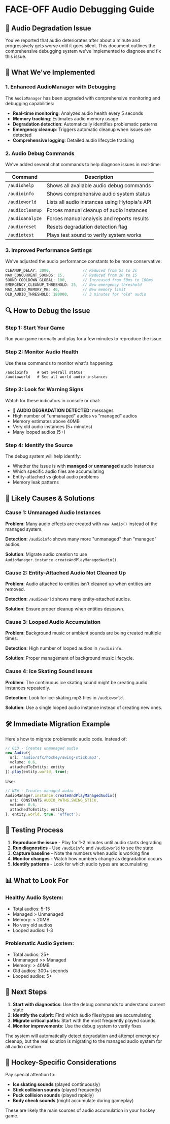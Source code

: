 # FACE-OFF Audio Debugging Guide

## 🚨 Audio Degradation Issue

You've reported that audio deteriorates after about a minute and progressively gets worse until it goes silent. This document outlines the comprehensive debugging system we've implemented to diagnose and fix this issue.

## 🔧 What We've Implemented

### 1. Enhanced AudioManager with Debugging

The `AudioManager` has been upgraded with comprehensive monitoring and debugging capabilities:

- **Real-time monitoring**: Analyzes audio health every 5 seconds
- **Memory tracking**: Estimates audio memory usage
- **Degradation detection**: Automatically identifies problematic patterns
- **Emergency cleanup**: Triggers automatic cleanup when issues are detected
- **Comprehensive logging**: Detailed audio lifecycle tracking

### 2. Audio Debug Commands

We've added several chat commands to help diagnose issues in real-time:

| Command | Description |
|---------|-------------|
| `/audiohelp` | Shows all available audio debug commands |
| `/audioinfo` | Shows comprehensive audio system status |
| `/audioworld` | Lists all audio instances using Hytopia's API |
| `/audiocleanup` | Forces manual cleanup of audio instances |
| `/audioanalyze` | Forces manual analysis and reports results |
| `/audioreset` | Resets degradation detection flag |
| `/audiotest` | Plays test sound to verify system works |

### 3. Improved Performance Settings

We've adjusted the audio performance constants to be more conservative:

```typescript
CLEANUP_DELAY: 3000,              // Reduced from 5s to 3s
MAX_CONCURRENT_SOUNDS: 15,        // Reduced from 20 to 15
SOUND_COOLDOWN_GLOBAL: 100,       // Increased from 50ms to 100ms
EMERGENCY_CLEANUP_THRESHOLD: 25,  // New emergency threshold
MAX_AUDIO_MEMORY_MB: 40,          // New memory limit
OLD_AUDIO_THRESHOLD: 180000,      // 3 minutes for "old" audio
```

## 🔍 How to Debug the Issue

### Step 1: Start Your Game
Run your game normally and play for a few minutes to reproduce the issue.

### Step 2: Monitor Audio Health
Use these commands to monitor what's happening:

```
/audioinfo    # Get overall status
/audioworld   # See all world audio instances
```

### Step 3: Look for Warning Signs
Watch for these indicators in console or chat:

- **🚨 AUDIO DEGRADATION DETECTED:** messages
- High number of "unmanaged" audios vs "managed" audios
- Memory estimates above 40MB
- Very old audio instances (5+ minutes)
- Many looped audios (5+)

### Step 4: Identify the Source
The debug system will help identify:

- Whether the issue is with **managed** or **unmanaged** audio instances
- Which specific audio files are accumulating
- Entity-attached vs global audio problems
- Memory leak patterns

## 🎯 Likely Causes & Solutions

### Cause 1: Unmanaged Audio Instances
**Problem**: Many audio effects are created with `new Audio()` instead of the managed system.

**Detection**: `/audioinfo` shows many more "unmanaged" than "managed" audios.

**Solution**: Migrate audio creation to use `AudioManager.instance.createAndPlayManagedAudio()`.

### Cause 2: Entity-Attached Audio Not Cleaned Up
**Problem**: Audio attached to entities isn't cleaned up when entities are removed.

**Detection**: `/audioworld` shows many entity-attached audios.

**Solution**: Ensure proper cleanup when entities despawn.

### Cause 3: Looped Audio Accumulation
**Problem**: Background music or ambient sounds are being created multiple times.

**Detection**: High number of looped audios in `/audioinfo`.

**Solution**: Proper management of background music lifecycle.

### Cause 4: Ice Skating Sound Issues
**Problem**: The continuous ice skating sound might be creating audio instances repeatedly.

**Detection**: Look for ice-skating.mp3 files in `/audioworld`.

**Solution**: Use a single looped audio instance instead of creating new ones.

## 🛠️ Immediate Migration Example

Here's how to migrate problematic audio code. Instead of:

```typescript
// OLD - Creates unmanaged audio
new Audio({ 
  uri: 'audio/sfx/hockey/swing-stick.mp3', 
  volume: 0.6, 
  attachedToEntity: entity 
}).play(entity.world, true);
```

Use:

```typescript
// NEW - Creates managed audio
AudioManager.instance.createAndPlayManagedAudio({
  uri: CONSTANTS.AUDIO_PATHS.SWING_STICK,
  volume: 0.6,
  attachedToEntity: entity
}, entity.world, true, 'effect');
```

## 🔄 Testing Process

1. **Reproduce the issue** - Play for 1-2 minutes until audio starts degrading
2. **Run diagnostics** - Use `/audioinfo` and `/audioworld` to see the state
3. **Capture baseline** - Note the numbers when audio is working fine
4. **Monitor changes** - Watch how numbers change as degradation occurs
5. **Identify patterns** - Look for which audio types are accumulating

## 📊 What to Look For

### Healthy Audio System:
- Total audios: 5-15
- Managed > Unmanaged
- Memory: < 20MB
- No very old audios
- Looped audios: 1-3

### Problematic Audio System:
- Total audios: 25+
- Unmanaged >> Managed
- Memory: > 40MB
- Old audios: 300+ seconds
- Looped audios: 5+

## 🚀 Next Steps

1. **Start with diagnostics**: Use the debug commands to understand current state
2. **Identify the culprit**: Find which audio files/types are accumulating
3. **Migrate critical paths**: Start with the most frequently played sounds
4. **Monitor improvements**: Use the debug system to verify fixes

The system will automatically detect degradation and attempt emergency cleanup, but the real solution is migrating to the managed audio system for all audio creation.

## 🏒 Hockey-Specific Considerations

Pay special attention to:
- **Ice skating sounds** (played continuously)
- **Stick collision sounds** (played frequently)
- **Puck collision sounds** (played rapidly)
- **Body check sounds** (might accumulate during gameplay)

These are likely the main sources of audio accumulation in your hockey game. 